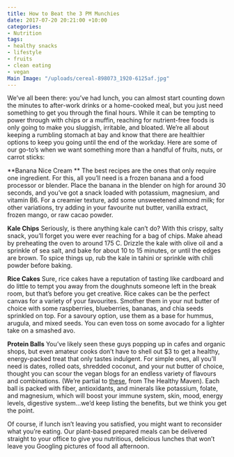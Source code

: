 ```yaml
---
title: How to Beat the 3 PM Munchies
date: 2017-07-20 20:21:00 +10:00
categories:
- Nutrition
tags:
- healthy snacks
- lifestyle
- fruits
- clean eating
- vegan
Main Image: "/uploads/cereal-898073_1920-6125af.jpg"
---
```


We’ve all been there: you’ve had lunch, you can almost start counting down the minutes to after-work drinks or a home-cooked meal, but you just need something to get you through the final hours. While it can be tempting to power through with chips or a muffin, reaching for nutrient-free foods is only going to make you sluggish, irritable, and bloated. We’re all about keeping a rumbling stomach at bay and know that there are healthier options to keep you going until the end of the workday. Here are some of our go-to’s when we want something more than a handful of fruits, nuts, or carrot sticks:

**Banana Nice Cream **
The best recipes are the ones that only require one ingredient. For this, all you’ll need is a frozen banana and a food processor or blender. Place the banana in the blender on high for around 30 seconds, and you’ve got a snack loaded with potassium, magnesium, and vitamin B6. For a creamier texture, add some unsweetened almond milk; for other variations, try adding in your favourite nut butter, vanilla extract, frozen mango, or raw cacao powder. 

**Kale Chips**
Seriously, is there anything kale can’t do? With this crispy, salty snack, you’ll forget you were ever reaching for a bag of chips. Make ahead by preheating the oven to around 175 C. Drizzle the kale with olive oil and a sprinkle of sea salt, and bake for about 10 to 15 minutes, or until the edges are brown. To spice things up, rub the kale in tahini or sprinkle with chili powder before baking. 

**Rice Cakes**
Sure, rice cakes have a reputation of tasting like cardboard and do little to tempt you away from the doughnuts someone left in the break room, but that’s before you get creative. Rice cakes can be the perfect canvas for a variety of your favourites. Smother them in your nut butter of choice with some raspberries, blueberries, bananas, and chia seeds sprinkled on top. For a savoury option, use them as a base for hummus, arugula, and mixed seeds. You can even toss on some avocado for a lighter take on a smashed avo.

**Protein Balls**
You’ve likely seen these guys popping up in cafes and organic shops, but even amateur cooks don’t have to shell out $3 to get a healthy, energy-packed treat that only tastes indulgent. For simple ones, all you’ll need is dates, rolled oats, shredded coconut, and your nut butter of choice, thought you can scour the vegan blogs for an endless variety of flavours and combinations. (We’re partial to [these](http://www.thehealthymaven.com/2015/03/no-bake-almond-joy-energy-balls.html), from The Healthy Maven). Each ball is packed with fiber, antioxidants, and minerals like potassium, folate, and magnesium, which will boost your immune system, skin, mood, energy levels, digestive system…we’d keep listing the benefits, but we think you get the point. 

Of course, if lunch isn’t leaving you satisfied, you might want to reconsider what you’re eating. Our plant-based prepared meals can be delivered straight to your office to give you nutritious, delicious lunches that won’t leave you Googling pictures of food all afternoon. 
